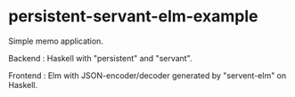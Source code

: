 # persistent-servant-elm-example

Simple memo application.


Backend : Haskell with "persistent" and "servant".

Frontend : Elm with JSON-encoder/decoder generated by "servent-elm" on Haskell.
